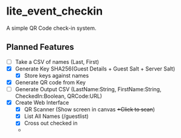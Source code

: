 # lite_event_checkin

A simple QR Code check-in system.

## Planned Features

- [ ] Take a CSV of names (Last, First)
- [x] Generate Key SHA256(Guest Details + Guest Salt + Server Salt)
  - [x] Store keys against names
- [x] Generate QR code from Key
- [ ] Generate Output CSV (LastName:String, FirstName:String, CheckedIn:Boolean, QRCode:URL)
- [x] Create Web Interface
  - [x] QR Scanner (Show screen in canvas <del> +Click to scan</del>)
  - [x] List All Names (/guestlist)
  - [x] Cross out checked in
  - 
